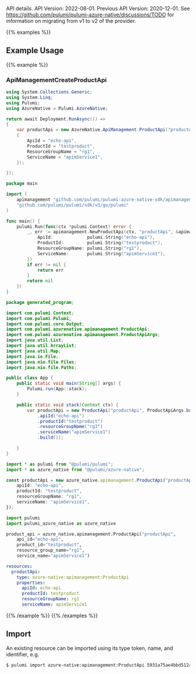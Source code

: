 API details.
API Version: 2022-08-01.
Previous API Version: 2020-12-01. See https://github.com/pulumi/pulumi-azure-native/discussions/TODO for information on migrating from v1 to v2 of the provider.

{{% examples %}}
## Example Usage
{{% example %}}
### ApiManagementCreateProductApi
```csharp
using System.Collections.Generic;
using System.Linq;
using Pulumi;
using AzureNative = Pulumi.AzureNative;

return await Deployment.RunAsync(() => 
{
    var productApi = new AzureNative.ApiManagement.ProductApi("productApi", new()
    {
        ApiId = "echo-api",
        ProductId = "testproduct",
        ResourceGroupName = "rg1",
        ServiceName = "apimService1",
    });

});


```

```go
package main

import (
	apimanagement "github.com/pulumi/pulumi-azure-native-sdk/apimanagement"
	"github.com/pulumi/pulumi/sdk/v3/go/pulumi"
)

func main() {
	pulumi.Run(func(ctx *pulumi.Context) error {
		_, err := apimanagement.NewProductApi(ctx, "productApi", &apimanagement.ProductApiArgs{
			ApiId:             pulumi.String("echo-api"),
			ProductId:         pulumi.String("testproduct"),
			ResourceGroupName: pulumi.String("rg1"),
			ServiceName:       pulumi.String("apimService1"),
		})
		if err != nil {
			return err
		}
		return nil
	})
}

```

```java
package generated_program;

import com.pulumi.Context;
import com.pulumi.Pulumi;
import com.pulumi.core.Output;
import com.pulumi.azurenative.apimanagement.ProductApi;
import com.pulumi.azurenative.apimanagement.ProductApiArgs;
import java.util.List;
import java.util.ArrayList;
import java.util.Map;
import java.io.File;
import java.nio.file.Files;
import java.nio.file.Paths;

public class App {
    public static void main(String[] args) {
        Pulumi.run(App::stack);
    }

    public static void stack(Context ctx) {
        var productApi = new ProductApi("productApi", ProductApiArgs.builder()        
            .apiId("echo-api")
            .productId("testproduct")
            .resourceGroupName("rg1")
            .serviceName("apimService1")
            .build());

    }
}

```

```typescript
import * as pulumi from "@pulumi/pulumi";
import * as azure_native from "@pulumi/azure-native";

const productApi = new azure_native.apimanagement.ProductApi("productApi", {
    apiId: "echo-api",
    productId: "testproduct",
    resourceGroupName: "rg1",
    serviceName: "apimService1",
});

```

```python
import pulumi
import pulumi_azure_native as azure_native

product_api = azure_native.apimanagement.ProductApi("productApi",
    api_id="echo-api",
    product_id="testproduct",
    resource_group_name="rg1",
    service_name="apimService1")

```

```yaml
resources:
  productApi:
    type: azure-native:apimanagement:ProductApi
    properties:
      apiId: echo-api
      productId: testproduct
      resourceGroupName: rg1
      serviceName: apimService1

```

{{% /example %}}
{{% /examples %}}

## Import

An existing resource can be imported using its type token, name, and identifier, e.g.

```sh
$ pulumi import azure-native:apimanagement:ProductApi 5931a75ae4bbd512a88c680b /subscriptions/subid/resourceGroups/rg1/providers/Microsoft.ApiManagement/service/apimService1/apis/5931a75ae4bbd512a88c680b 
```
